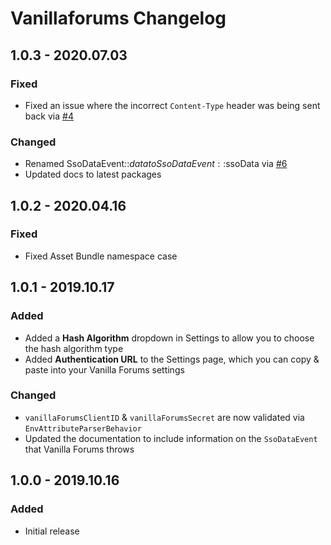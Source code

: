 # Vanillaforums Changelog

## 1.0.3 - 2020.07.03
### Fixed
* Fixed an issue where the incorrect `Content-Type` header was being sent back via [#4](https://github.com/nystudio107/craft-vanillaforums/pull/4)

### Changed
* Renamed SsoDataEvent::$data to SsoDataEvent::$ssoData via [#6](https://github.com/nystudio107/craft-vanillaforums/pull/6)
* Updated docs to latest packages

## 1.0.2 - 2020.04.16
### Fixed
* Fixed Asset Bundle namespace case

## 1.0.1 - 2019.10.17
### Added
* Added a **Hash Algorithm** dropdown in Settings to allow you to choose the hash algorithm type
* Added **Authentication URL** to the Settings page, which you can copy & paste into your Vanilla Forums settings

### Changed
* `vanillaForumsClientID` & `vanillaForumsSecret` are now validated via `EnvAttributeParserBehavior`
* Updated the documentation to include information on the `SsoDataEvent` that Vanilla Forums throws
 
## 1.0.0 - 2019.10.16
### Added
- Initial release
